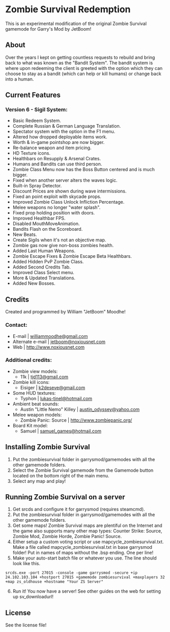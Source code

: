 # Zombie Survival Redemption

This is an experimental modification of the original Zombie Survival gamemode for Garry's Mod by JetBoom!

## About

Over the years I kept on getting countless requests to rebuild and bring
back to what was known as the "Bandit System".
The bandit system is where upon redeeming the client is greeted
with the option which they can choose to stay as
a bandit (which can help or kill humans) or change back into a human.

## Current Features

### Version 6 - Sigil System:

- Basic Redeem System.
- Complete Russian & German Language Translation.
- Spectator system with the option in the F1 menu.
- Altered how dropped deployable items work.
- Worth & in-game pointshop are now bigger.
- Re-balance weapon and item pricing.
- HD Texture icons.
- Healthbars on Resupply & Arsenal Crates.
- Humans and Bandits can use third person.
- Zombie Class Menu now has the Boss Button centered and is much bigger.
- Fixed when another server alters the waves logic.
- Built-in Spray Detector.
- Discount Prices are shown during wave intermissions.
- Fixed an point exploit with skycade props.
- Improved Zombie Class Unlock Infliction Percentage.
- Melee weapons no longer "water splash".
- Fixed prop holding position with doors.
- Improved Healthbar FPS.
- Disabled MouthMoveAnimation.
- Bandits Flash on the Scoreboard.
- New Beats.
- Create Sigils when it's not an objective map.
- Zombie gas now give non-boss zombies health.
- Added Last Human Weapons.
- Zombie Escape Fixes & Zombie Escape Beta Healthbars.
- Added Hidden PvP Zombie Class.
- Added Second Credits Tab.
- Improved Class Select menu.
- More & Updated Translations.
- Added New Bosses.

## Credits

Created and programmed by William "JetBoom" Moodhe!

### Contact:
- E-mail | williammoodhe@gmail.com
- Alternate e-mail | jetboom@noxiousnet.com
- Web | http://www.noxiousnet.com

### Additional credits:

- Zombie view models:
  - 11k | tjd113@gmail.com
- Zombie kill icons:
  - Eisiger | k2deseve@gmail.com
- Some HUD textures:
  - Typhon | lukas-tinel@hotmail.com
- Ambient beat sounds:
  - Austin "Little Nemo" Killey | austin_odyssey@yahoo.com
- Melee weapon models:
  - Zombie Panic: Source | http://www.zombiepanic.org/
- Board Kit model:
  - Samuel | samuel_games@hotmail.com

## Installing Zombie Survival

1. Put the zombiesurvival folder in garrysmod/gamemodes with all the other gamemode folders.
2. Select the Zombie Survival gamemode from the Gamemode button located on the bottom right of the main menu.
3. Select any map and play!


## Running Zombie Survival on a server

1. Get srcds and configure it for garrysmod (requires steamcmd).
2. Put the zombiesurvival folder in garrysmod/gamemodes with all the other gamemode folders.
3. Get some maps! Zombie Survival maps are plentiful on the Internet and the game also supports many other map types: Counter Strike: Source, Zombie Mod, Zombie Horde, Zombie Panic! Source.
4. Either setup a custom voting script or use mapcycle_zombiesurvival.txt. Make a file called mapcycle_zombiesurvival.txt in base garrysmod folder! Put in names of maps without the .bsp ending. One per line!
5. Make your auto-start batch file or whatever you use. The line should look like this.
```
srcds.exe -port 27015 -console -game garrysmod -secure +ip 24.102.103.104 +hostport 27015 +gamemode zombiesurvival +maxplayers 32 +map zs_oldhouse +hostname "Your ZS Server"
```
6. Run it! You now have a server! See other guides on the web for setting up sv_downloadurl!

## License

See the license file!
